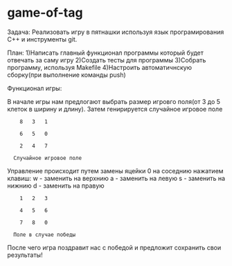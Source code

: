 # game-of-tag

Задача: Реализовать игру в пятнашки используя язык програмирования С++ и инструменты git.

План:
 1)Написать главный функционал программы который будет отвечать за саму игру
 2)Создать тесты для программы
 3)Собрать программу, используя Makefile
 4)Настроить автоматичнскую сборку(при выполнение команды push)


Функционал игры:

В начале игры нам предлогают выбрать размер игровго поля(от 3 до 5 клеток в ширину и длину).
Затем генирируется случайное игровое поле

		8   3   1

		6   5   0

		2   4   7

	  Случайное игровое поле

Управление происходит путем замены яцейки 0 на соседнию нажатием клавиш:
w - заменить на верхнию
a - заменить на левую
s - заменить на нижнию
d - заменить на правую

		1   2   3

		4   5   6

		7   8   0

	  Поле в случае победы

После чего игра поздравит нас с победой и предложит сохранить свои результаты!